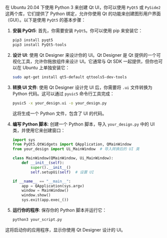 在 Ubuntu 20.04 下使用 Python 3 来创建 Qt UI，你可以使用 `PyQt5` 或 `PySide2` 这两个库，它们提供了 Python 绑定，允许你使用 Qt 的功能来创建图形用户界面（GUI）。以下是使用 `PyQt5` 的基本步骤：

1. **安装 PyQt5**:
   首先，你需要安装 `PyQt5`。你可以使用 pip 来安装它：
   ```bash
   pip3 install pyqt5
   pip3 install PyQt5-tools
   ```

2. **设计 UI**:
   使用 Qt Designer 来设计你的 UI。Qt Designer 是 Qt 提供的一个可视化工具，允许你拖放组件来设计 UI。它通常与 Qt SDK 一起提供，但你也可以在 Ubuntu 上单独安装它：
   ```bash
   sudo apt-get install qt5-default qttools5-dev-tools
   ```

3. **转换 UI 文件**:
   使用 Qt Designer 设计完 UI 后，你需要将 `.ui` 文件转换为 Python 代码。这可以通过 `pyuic5` 命令行工具完成：
   ```bash
   pyuic5 -x your_design.ui -o your_design.py
   ```
   这将生成一个 Python 文件，包含了 UI 的代码。

4. **编写 Python 脚本**:
   创建一个 Python 脚本，导入 `your_design.py` 中的 UI 类，并使用它来创建窗口：
   ```python
   import sys
   from PyQt5.QtWidgets import QApplication, QMainWindow
   from your_design import Ui_MainWindow  # 导入转换后的 UI 类

   class MainWindow(QMainWindow, Ui_MainWindow):
       def __init__(self):
           super().__init__()
           self.setupUi(self)  # 设置 UI

   if __name__ == "__main__":
       app = QApplication(sys.argv)
       window = MainWindow()
       window.show()
       sys.exit(app.exec_())
   ```

5. **运行你的程序**:
   保存你的 Python 脚本并运行它：
   ```bash
   python3 your_script.py
   ```

这将启动你的应用程序，显示你使用 Qt Designer 设计的 UI。

